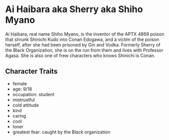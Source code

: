# Ai Haibara aka Sherry aka Shiho Myano

Ai Haibara, real name Shiho Myano, is the inventor of the APTX 4869 poison
that shrunk Shinichi Kudo into Conan Edogawa, and a victim of the poison
herself, after she had been prisoned by Gin and Vodka. Formerly Sherry of the
Black Organization, she is on the run from them and lives with Professor Agasa.
She is also one of frew characters who knows Shinichi is Conan.

## Character Traits
* female
* age: 9/18
* occupation: student
* mistrustful
* cold attitude
* kind
* caring
* cool
* loner
* greatest fear: caught by the Black organization
